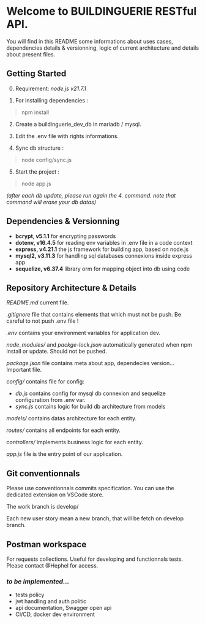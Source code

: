 # Welcome to BUILDINGUERIE RESTful API.

You will find in this README some informations about uses cases, dependencies details & versionning, logic of current architecture and details about present files.

## Getting Started

0. Requirement: *node.js v21.7.1*

1. For installing dependencies :
> npm install

2. Create a buildinguerie_dev_db in mariadb / mysql.

3. Edit the .env file with rights informations.

4. Sync db structure :
> node config/sync.js

5. Start the project :
> node app.js

*(after each db update, please run again the 4. command. note that command will erase your db datas)*

## Dependencies & Versionning

- **bcrypt, v5.1.1** for encrypting passwords
- **dotenv, v16.4.5** for reading env variables in .env file in a code context
- **express, v4.21.1** the js framework for building app, based on node.js
- **mysql2, v3.11.3** for handling sql databases connexions inside express app
- **sequelize, v6.37.4** library orm for mapping object into db using code

## Repository Architecture & Details

*README.md* current file. 

*.gitignore* file that contains elements that which must not be push. Be careful to not push .env file !

*.env* contains your environment variables for application dev.

*node_modules/* and *packge-lock.json* automatically generated when npm install or update. Should not be pushed.

*package.json* file contains meta about app, dependecies version... Important file.

*config/* contains file for config:
- *db.js* contains config for mysql db connexion and sequelize configuration from .env var.
- *sync.js* contains logic for build db architecture from models

*models/* contains datas architecture for each entity.

*routes/* contains all endpoints for each entity.

*controllers/* implements business logic for each entity.

*app.js* file is the entry point of our application.

## Git conventionnals

Please use conventionnals commits specification. You can use the dedicated extension on VSCode store.

The work branch is develop/

Each new user story mean a new branch, that will be fetch on develop branch.

## Postman workspace

For requests collections. Useful for developing and functionnals tests. Please contact @Hephel for access.


### *to be implemented...*
- tests policy
- jwt handling and auth politic
- api documentation, Swagger open api
- CI/CD, docker dev environment